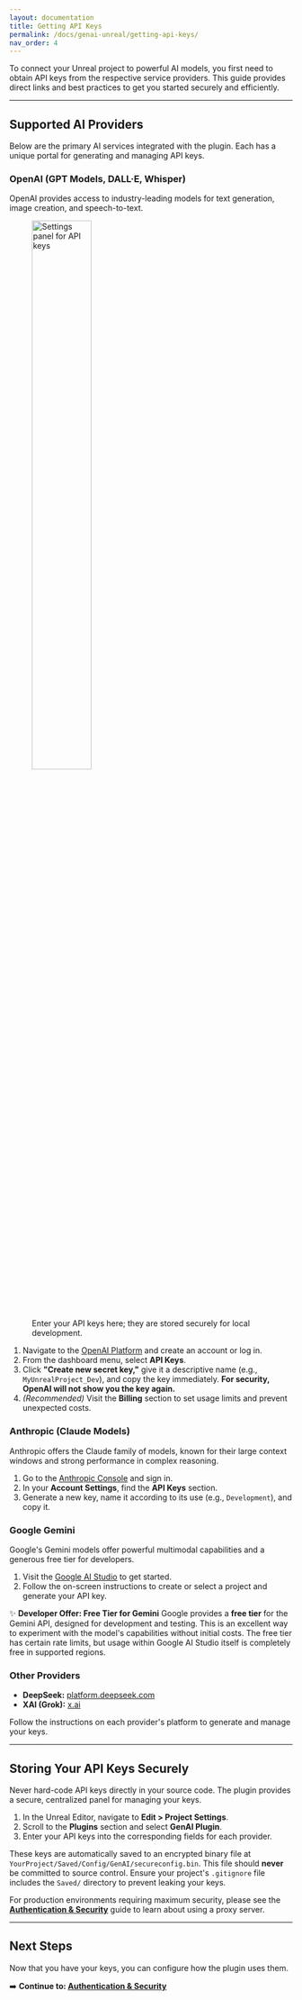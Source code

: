 ```yaml
---
layout: documentation
title: Getting API Keys
permalink: /docs/genai-unreal/getting-api-keys/
nav_order: 4
---
```


To connect your Unreal project to powerful AI models, you first need to obtain API keys from the respective service providers. This guide provides direct links and best practices to get you started securely and efficiently.

---

## Supported AI Providers

Below are the primary AI services integrated with the plugin. Each has a unique portal for generating and managing API keys.

### OpenAI (GPT Models, DALL·E, Whisper)

OpenAI provides access to industry-leading models for text generation, image creation, and speech-to-text.
<div class="image-wrapper">
   <figure>
       <img src="https://res.cloudinary.com/dqq9t4hyy/image/upload/q_60/v1752497514/27bc21c8-da55-40fe-8860-3e45ace8d709.webp" alt="Settings panel for API keys" style="width: 50%;">
       <figcaption class="image-caption">
       Enter your API keys here; they are stored securely for local development.
       </figcaption>
   </figure>
</div>

1.  Navigate to the [OpenAI Platform](https://platform.openai.com/signup) and create an account or log in.
2.  From the dashboard menu, select **API Keys**.
3.  Click **"Create new secret key,"** give it a descriptive name (e.g., `MyUnrealProject_Dev`), and copy the key immediately. **For security, OpenAI will not show you the key again.**
4.  *(Recommended)* Visit the **Billing** section to set usage limits and prevent unexpected costs.

### Anthropic (Claude Models)

Anthropic offers the Claude family of models, known for their large context windows and strong performance in complex reasoning.

1.  Go to the [Anthropic Console](https://console.anthropic.com/) and sign in.
2.  In your **Account Settings**, find the **API Keys** section.
3.  Generate a new key, name it according to its use (e.g., `Development`), and copy it.

### Google Gemini

Google's Gemini models offer powerful multimodal capabilities and a generous free tier for developers.

1.  Visit the [Google AI Studio](https://ai.google.dev/) to get started.
2.  Follow the on-screen instructions to create or select a project and generate your API key.

✨ **Developer Offer: Free Tier for Gemini**
Google provides a **free tier** for the Gemini API, designed for development and testing. This is an excellent way to experiment with the model's capabilities without initial costs. The free tier has certain rate limits, but usage within Google AI Studio itself is completely free in supported regions.

### Other Providers

-   **DeepSeek:** [platform.deepseek.com](https://platform.deepseek.com/)
-   **XAI (Grok):** [x.ai](https://x.ai/)

Follow the instructions on each provider's platform to generate and manage your keys.

---

## Storing Your API Keys Securely

Never hard-code API keys directly in your source code. The plugin provides a secure, centralized panel for managing your keys.

1.  In the Unreal Editor, navigate to **Edit > Project Settings**.
2.  Scroll to the **Plugins** section and select **GenAI Plugin**.
3.  Enter your API keys into the corresponding fields for each provider.

These keys are automatically saved to an encrypted binary file at `YourProject/Saved/Config/GenAI/secureconfig.bin`. This file should **never** be committed to source control. Ensure your project's `.gitignore` file includes the `Saved/` directory to prevent leaking your keys.

For production environments requiring maximum security, please see the **[Authentication & Security](/docs/genai-unreal/authentication-and-security/)** guide to learn about using a proxy server.

---

## Next Steps

Now that you have your keys, you can configure how the plugin uses them.

➡️ **Continue to: [Authentication & Security](/docs/genai-unreal/authentication-and-security/)**